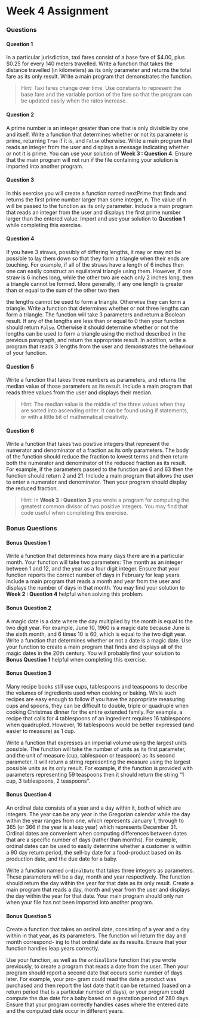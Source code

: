 # Week 4 Assignment

### Questions

#### Question 1

In a particular jurisdiction, taxi fares consist of a base fare of $4.00, plus $0.25 for every 140 meters travelled. Write a function that takes the distance travelled (in kilometers) as its only parameter and returns the total fare as its only result. Write a main program that demonstrates the function.

> Hint: Taxi fares change over time. Use constants to represent the base fare and the variable portion of the fare so that the program can be updated easily when the rates increase.

#### Question 2

A prime number is an integer greater than one that is only divisible by one and itself. Write a function that determines whether or not its parameter is prime, returning `True`  if it is, and `False` otherwise. Write a main program that reads an integer from the user and displays a message indicating whether or not it is prime. You can use your solution of **Week 3 : Question 4**. Ensure that the main program will not run if the file containing your solution is imported into another program.

#### Question 3

In this exercise you will create a function named nextPrime that finds and returns the first prime number larger than some integer, n. The value of n will be passed to the function as its only parameter. Include a main program that reads an integer from the user and displays the first prime number larger than the entered value. Import and use your solution to **Question 1** while completing this exercise.

#### Question 4

If you have 3 straws, possibly of differing lengths, it may or may not be possible to lay them down so that they form a triangle when their ends are touching. For example, if all of the straws have a length of 6 inches then one can easily construct an equilateral triangle using them. However, if one straw is 6 inches long, while the other two are each only 2 inches long, then a triangle cannot be formed. More generally, if any one length is greater than or equal to the sum of the other two then

the lengths cannot be used to form a triangle. Otherwise they can form a triangle. Write a function that determines whether or not three lengths can form a triangle. The function will take 3 parameters and return a Boolean result. If any of the lengths are less than or equal to 0 then your function should return `False`. Otherwise it should determine whether or not the lengths can be used to form a triangle using the method described in the previous paragraph, and return the appropriate result. In addition, write a program that reads 3 lengths from the user and demonstrates the behaviour of your function.

#### Question 5

Write a function that takes three numbers as parameters, and returns the median value of those parameters as its result. Include a main program that reads three values from the user and displays their median.

> Hint: The median value is the middle of the three values when they are sorted into ascending order. It can be found using if statements, or with a little bit of mathematical creativity.

#### Question 6

Write a function that takes two positive integers that represent the numerator and denominator of a fraction as its only parameters. The body of the function should reduce the fraction to lowest terms and then return both the numerator and denominator of the reduced fraction as its result. For example, if the parameters passed to the function are 6 and 63 then the function should return 2 and 21. Include a main program that allows the user to enter a numerator and denominator. Then your program should display the reduced fraction.

> Hint: In **Week 3 : Question 3** you wrote a program for computing the greatest common divisor of two positive integers. You may find that code useful when completing this exercise.

### Bonus Questions

#### Bonus Question 1

Write a function that determines how many days there are in a particular month. Your function will take two parameters: The month as an integer between 1 and 12, and the year as a four digit integer. Ensure that your function reports the correct number of days in February for leap years. Include a main program that reads a month and year from the user and displays the number of days in that month. You may find your solution to **Week 2 : Question 4** helpful when solving this problem.

#### Bonus Question 2

A magic date is a date where the day multiplied by the month is equal to the two digit year. For example, June 10, 1960 is a magic date because June is the sixth month, and 6 times 10 is 60, which is equal to the two digit year. Write a function that determines whether or not a date is a magic date. Use your function to create a main program that finds and displays all of the magic dates in the 20th century. You will probably find your solution to **Bonus Question 1** helpful when completing this exercise.

#### Bonus Question 3

Many recipe books still use cups, tablespoons and teaspoons to describe the volumes of ingredients used when cooking or baking. While such recipes are easy enough to follow if you have the appropriate measuring cups and spoons, they can be difficult to double, triple or quadruple when cooking Christmas dinner for the entire extended family. For example, a recipe that calls for 4 tablespoons of an ingredient requires 16 tablespoons when quadrupled. However, 16 tablespoons would be better expressed (and easier to measure) as 1 cup.

Write a function that expresses an imperial volume using the largest units possible. The function will take the number of units as its first parameter, and the unit of measure (cup, tablespoon or teaspoon) as its second parameter. It will return a string representing the measure using the largest possible units as its only result. For example, if the function is provided with parameters representing 59 teaspoons then it should return the string “1 cup, 3 tablespoons, 2 teaspoons”.

#### Bonus Question 4

An ordinal date consists of a year and a day within it, both of which are integers. The year can be any year in the Gregorian calendar while the day within the year ranges from one, which represents January 1, through to 365 (or 366 if the year is a leap year) which represents December 31. Ordinal dates are convenient when computing differences between dates that are a specific number of days (rather than months). For example, ordinal dates can be used to easily determine whether a customer is within a 90 day return period, the sell-by date for a food-product based on its production date, and the due date for a baby.

Write a function named `ordinalDate` that takes three integers as parameters. These parameters will be a day, month and year respectively. The function should return the day within the year for that date as its only result. Create a main program that reads a day, month and year from the user and displays the day within the year for that date. Your main program should only run when your file has not been imported into another program.

#### Bonus Question 5

Create a function that takes an ordinal date, consisting of a year and a day within in that year, as its parameters. The function will return the day and month correspond- ing to that ordinal date as its results. Ensure that your function handles leap years correctly.

Use your function, as well as the `ordinalDate` function that you wrote previously, to create a program that reads a date from the user. Then your program should report a second date that occurs some number of days later. For example, your pro- gram could read the date a product was purchased and then report the last date that it can be returned (based on a return period that is a particular number of days), or your program could compute the due date for a baby based on a gestation period of 280 days. Ensure that your program correctly handles cases where the entered date and the computed date occur in different years.
